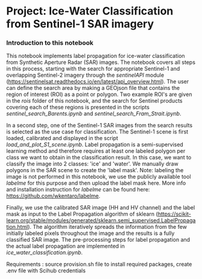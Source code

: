 # Project: Ice-Water Classification from Sentinel-1 SAR imagery

### Introduction to this notebook

This notebook implements label propagation for ice-water classification from Synthetic Aperture Radar (SAR) images. The notebook covers all steps in this process, starting with the search for appropriate Sentinel-1 and overlapping Sentinel-2 imagery through the _sentinelAPI_ module (https://sentinelsat.readthedocs.io/en/latest/api_overview.html). The user can define the search area by making a GEOjson file that contains the region of interest (ROI) as a point or polygon. Two example ROI's are given in the _rois_ folder of this notebook, and the search for Sentinel products covering each of these regions is presented in the scripts _sentinel_search_Barents.ipynb_ and _sentinel_search_Fram_Strait.ipynb_. 

In a second step, one of the Sentinel-1 SAR images from the search results is selected as the use case for classification. The Sentinel-1 scene is first loaded, calibrated and displayed in the script _load_and_plot_S1_scene.ipynb_. Label propagation is a semi-supervised learning method and therefore requires at least one labeled polygon per class we want to obtain in the classification result. In this case, we want to classify the image into 2 classes: 'ice' and 'water'. We manually draw polygons in the SAR scene to create the 'label mask'. Note: labeling the image is not performed in this notebook, we use the publicly available tool _labelme_ for this purpose and then upload the label mask here. More info and installation instruction for _labelme_ can be found here: https://github.com/wkentaro/labelme.  

Finally, we use the calibrated SAR image (HH and HV channel) and the label mask as input to the Label Propagation algorithm of sklearn (https://scikit-learn.org/stable/modules/generated/sklearn.semi_supervised.LabelPropagation.html). The algorithm iteratively spreads the information from the few initially labeled pixels throughout the image and the results is a fully classified SAR image. The pre-processing steps for label propagation and the actual label propagation are implemented in _ice_water_classification.ipynb_. 


Requirements : source provision.sh file to install required packages, create .env file with Scihub credentials

